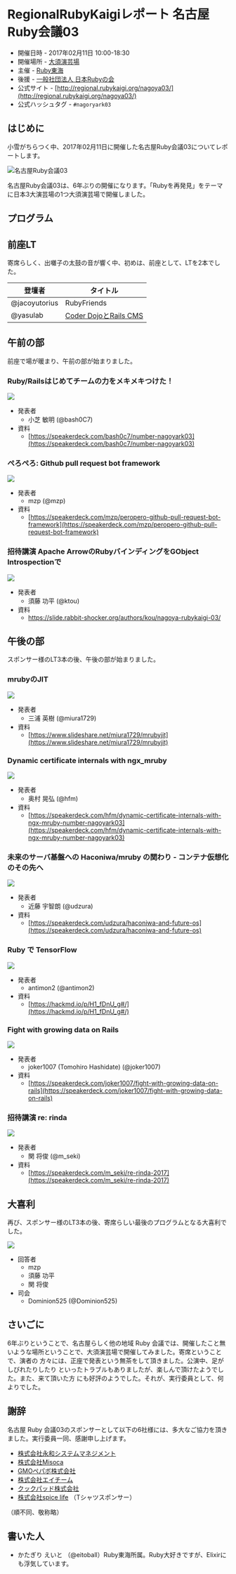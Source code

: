 # RegionalRubyKaigiレポート 名古屋Ruby会議03

* 開催日時 - 2017年02月11日 10:00-18:30
* 開催場所 - [大須演芸場](http://www.osuengei.nagoya/)
* 主催 - [Ruby東海](https://rubytokai.doorkeeper.jp)
* 後援 - [一般社団法人 日本Rubyの会](http://ruby-no-kai.org/)
* 公式サイト - [http://regional.rubykaigi.org/nagoya03/](http://regional.rubykaigi.org/nagoya03/)
* 公式ハッシュタグ - `#nagoryark03`


## はじめに

小雪がちらつく中、2017年02月11日に開催した名古屋Ruby会議03についてレポートします。

![名古屋Ruby会議03](https://pbs.twimg.com/media/C4WLtXDVUAE1g_w.jpg)

名古屋Ruby会議03は、6年ぶりの開催になります。「Rubyを再発見」をテーマに日本3大演芸場の1つ大須演芸場で開催しました。

## プログラム

## 前座LT

寄席らしく、出囃子の太鼓の音が響く中、初めは、前座として、LTを2本でした。

| 登壇者 | タイトル |
| --- | --- |
| @jacoyutorius | RubyFriends |
| @yasulab | [Coder DojoとRails CMS](https://speakerdeck.com/yasulab/coderdojo-to-rails-cms) |

## 午前の部

前座で場が暖まり、午前の部が始まりました。

### Ruby/Railsはじめてチームの力をメキメキつけた！

![](https://pbs.twimg.com/media/C4WNFtRUEAAJFUr.jpg)

* 発表者
  * 小芝 敏明 (@bash0C7)
* 資料
  * [https://speakerdeck.com/bash0c7/number-nagoyark03](https://speakerdeck.com/bash0c7/number-nagoyark03)

### ぺろぺろ: Github pull request bot framework

![](https://pbs.twimg.com/media/C4WTlysUEAArt-B.jpg)

* 発表者
  * mzp (@mzp)
* 資料
  * [https://speakerdeck.com/mzp/peropero-github-pull-request-bot-framework](https://speakerdeck.com/mzp/peropero-github-pull-request-bot-framework)

### 招待講演 Apache ArrowのRubyバインディングをGObject Introspectionで

![](https://pbs.twimg.com/media/C4WZqFHVMAAZbaR.jpg)

* 発表者
  * 須藤 功平 (@ktou)
* 資料
  * [https://slide.rabbit-shocker.org/authors/kou/nagoya-rubykaigi-03/ ](https://slide.rabbit-shocker.org/authors/kou/nagoya-rubykaigi-03/ )

## 午後の部

スポンサー様のLT3本の後、午後の部が始まりました。

### mrubyのJIT

![](https://c1.staticflickr.com/3/2213/32856223675_7f31c92094_c.jpg)

* 発表者
  * 三浦 英樹 (@miura1729)
* 資料
  * [https://www.slideshare.net/miura1729/mrubyjit](https://www.slideshare.net/miura1729/mrubyjit)

### Dynamic certificate internals with ngx_mruby

![](https://pbs.twimg.com/media/C4XIGPTUkAAnYPp.jpg)

* 発表者
  * 奥村 晃弘 (@hfm)
* 資料
  * [https://speakerdeck.com/hfm/dynamic-certificate-internals-with-ngx-mruby-number-nagoyark03](https://speakerdeck.com/hfm/dynamic-certificate-internals-with-ngx-mruby-number-nagoyark03)

### 未来のサーバ基盤への Haconiwa/mruby の関わり - コンテナ仮想化のその先へ

![](https://pbs.twimg.com/media/C4XN_XqUcAAVOJq.jpg)

* 発表者
  * 近藤 宇智朗 (@udzura)
* 資料
  * [https://speakerdeck.com/udzura/haconiwa-and-future-os](https://speakerdeck.com/udzura/haconiwa-and-future-os)

### Ruby で TensorFlow

![](https://c1.staticflickr.com/3/2129/32041351353_da0120aca7_c.jpg)

* 発表者
  * antimon2 (@antimon2)
* 資料
  * [https://hackmd.io/p/H1_fDnU_g#/](https://hackmd.io/p/H1_fDnU_g#/)

### Fight with growing data on Rails

![](https://pbs.twimg.com/media/C4Xdr2RUMAA_T57.jpg)

* 発表者
  * joker1007 (Tomohiro Hashidate) (@joker1007)
* 資料
  * [https://speakerdeck.com/joker1007/fight-with-growing-data-on-rails](https://speakerdeck.com/joker1007/fight-with-growing-data-on-rails)

### 招待講演 re: rinda

![](https://c1.staticflickr.com/1/424/32041361433_21eb3a9d22_c.jpg)

* 発表者
  * 関 将俊 (@m_seki)
* 資料
  * [https://speakerdeck.com/m_seki/re-rinda-2017](https://speakerdeck.com/m_seki/re-rinda-2017)

## 大喜利

再び、スポンサー様のLT3本の後、寄席らしい最後のプログラムとなる大喜利でした。

![](https://pbs.twimg.com/media/C4X-s38VcAAEkVR.jpg)

* 回答者
  * mzp
  * 須藤 功平
  * 関 将俊
* 司会
  * Dominion525 (@Dominion525)

## さいごに

6年ぶりということで、名古屋らしく他の地域 Ruby 会議では、開催したこと無いような場所ということで、大須演芸場で開催してみました。寄席ということで、演者の
方々には、正座で発表という無茶をして頂きました。公演中、足がしびれたりしたり
といったトラブルもありましたが、楽しんで頂けたようでした。また、来て頂いた方
にも好評のようでした。それが、実行委員として、何よりでした。

## 謝辞

名古屋 Ruby 会議03のスポンサーとして以下の6社様には、多大なご協力を頂きました。実行委員一同、感謝申し上げます。

* [株式会社永和システムマネジメント](http://agile.esm.co.jp/)
* [株式会社Misoca](https://www.misoca.jp/)
* [GMOペパボ株式会社](https://pepabo.com/)
* [株式会社エイチーム](http://www.a-tm.co.jp/)
* [クックパッド株式会社](https://cookpad.com/)
* [株式会社spice life](http://spicelife.jp/) （Tシャツスポンサー）

（順不同、敬称略）

## 書いた人

* かたぎり えいと （@eitoball）Ruby東海所属。Ruby大好きですが、Elixirにも浮気しています。
